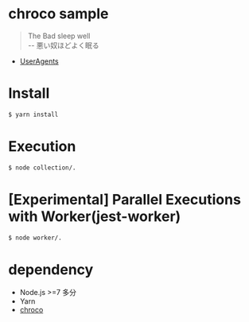 # chroco sample

> The Bad sleep well  
> -- 悪い奴ほどよく眠る

- [UserAgents](./ua.json)

# Install

```bash
$ yarn install
```

# Execution

```bash
$ node collection/.
```

# [Experimental] Parallel Executions with Worker(jest-worker)

```bash
$ node worker/.
```

# dependency

- Node.js >=7 多分
- Yarn
- [chroco](https://www.npmjs.com/package/chroco)
